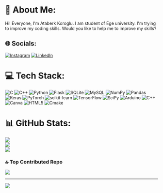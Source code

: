 # 💫 About Me:
Hi! Everyone, I'm Ataberk Koroglu. I am student of Ege university. I'm trying to improve my coding skills. Would you like to help me to improve my skills?


## 🌐 Socials:
[![Instagram](https://img.shields.io/badge/Instagram-%23E4405F.svg?logo=Instagram&logoColor=white)](https://www.instagram.com/ataberkkoroglu/) [![LinkedIn](https://img.shields.io/badge/LinkedIn-%230077B5.svg?logo=linkedin&logoColor=white)](https://www.linkedin.com/in/ataberk-k%C3%B6ro%C4%9Flu-972094255/) 

# 💻 Tech Stack:
![C](https://img.shields.io/badge/c-%2300599C.svg?style=for-the-badge&logo=c&logoColor=white) ![C++](https://img.shields.io/badge/c++-%2300599C.svg?style=for-the-badge&logo=c%2B%2B&logoColor=white) ![Python](https://img.shields.io/badge/python-3670A0?style=for-the-badge&logo=python&logoColor=ffdd54) ![Flask](https://img.shields.io/badge/flask-%23000.svg?style=for-the-badge&logo=flask&logoColor=white) ![SQLite](https://img.shields.io/badge/sqlite-%2307405e.svg?style=for-the-badge&logo=sqlite&logoColor=white) ![MySQL](https://img.shields.io/badge/mysql-%2300f.svg?style=for-the-badge&logo=mysql&logoColor=white) ![NumPy](https://img.shields.io/badge/numpy-%23013243.svg?style=for-the-badge&logo=numpy&logoColor=white) ![Pandas](https://img.shields.io/badge/pandas-%23150458.svg?style=for-the-badge&logo=pandas&logoColor=white) ![Keras](https://img.shields.io/badge/Keras-%23D00000.svg?style=for-the-badge&logo=Keras&logoColor=white) ![PyTorch](https://img.shields.io/badge/PyTorch-%23EE4C2C.svg?style=for-the-badge&logo=PyTorch&logoColor=white) ![scikit-learn](https://img.shields.io/badge/scikit--learn-%23F7931E.svg?style=for-the-badge&logo=scikit-learn&logoColor=white) ![TensorFlow](https://img.shields.io/badge/TensorFlow-%23FF6F00.svg?style=for-the-badge&logo=TensorFlow&logoColor=white) ![SciPy](https://img.shields.io/badge/SciPy-%230C55A5.svg?style=for-the-badge&logo=scipy&logoColor=%white) ![Arduino](https://img.shields.io/badge/-Arduino-00979D?style=for-the-badge&logo=Arduino&logoColor=white) ![C++](https://img.shields.io/badge/c++-%2300599C.svg?style=for-the-badge&logo=c%2B%2B&logoColor=white) ![Canva](https://img.shields.io/badge/Canva-%2300C4CC.svg?style=for-the-badge&logo=Canva&logoColor=white) ![HTML5](https://img.shields.io/badge/html5-%23E34F26.svg?style=for-the-badge&logo=html5&logoColor=white) ![Cmake](https://img.shields.io/badge/Cmake-%23E34F26.svg?style=for-the-badge&logo=Cmake&logoColor=white)
# 📊 GitHub Stats:
![](https://github-readme-stats.vercel.app/api?username=ataberkkoroglu&theme=dark&hide_border=false&include_all_commits=false&count_private=false)<br/>
![](https://github-readme-streak-stats.herokuapp.com/?user=ataberkkoroglu&theme=dark&hide_border=false)<br/>
![](https://github-readme-stats.vercel.app/api/top-langs/?username=ataberkkoroglu&theme=dark&hide_border=false&include_all_commits=false&count_private=false&layout=compact)

### 🔝 Top Contributed Repo
![](https://github-contributor-stats.vercel.app/api?username=ataberkkoroglu&limit=5&theme=dark&combine_all_yearly_contributions=true)

---
[![](https://visitcount.itsvg.in/api?id=ataberkkoroglu&icon=0&color=0)](https://visitcount.itsvg.in)

<!-- Proudly created with GPRM ( https://gprm.itsvg.in ) -->
